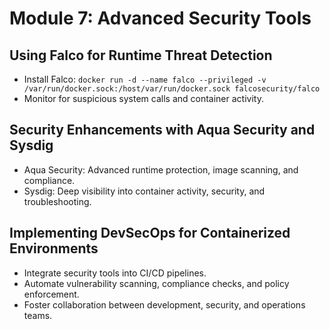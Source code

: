 # Module 7: Advanced Security Tools

## Using Falco for Runtime Threat Detection
- Install Falco: `docker run -d --name falco --privileged -v /var/run/docker.sock:/host/var/run/docker.sock falcosecurity/falco`
- Monitor for suspicious system calls and container activity.

## Security Enhancements with Aqua Security and Sysdig
- Aqua Security: Advanced runtime protection, image scanning, and compliance.
- Sysdig: Deep visibility into container activity, security, and troubleshooting.

## Implementing DevSecOps for Containerized Environments
- Integrate security tools into CI/CD pipelines.
- Automate vulnerability scanning, compliance checks, and policy enforcement.
- Foster collaboration between development, security, and operations teams.

